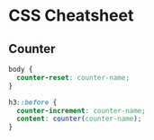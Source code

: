 # CSS Cheatsheet

## Counter

```css
body {
  counter-reset: counter-name;
}

h3::before {
  counter-increment: counter-name;
  content: counter(counter-name);
}
```
